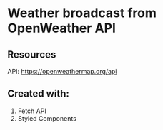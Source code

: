 # Weather broadcast from OpenWeather API

## Resources
API: https://openweathermap.org/api

## Created with:
1. Fetch API
2. Styled Components
